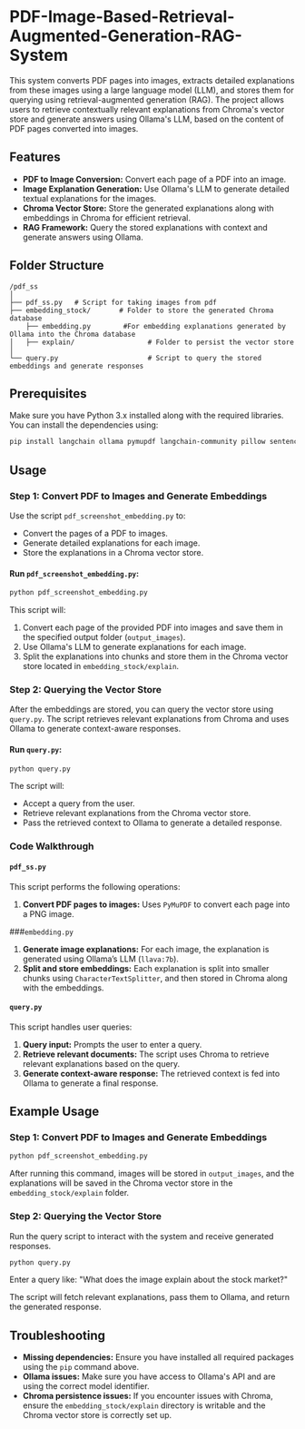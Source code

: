 # PDF-Image-Based-Retrieval-Augmented-Generation-RAG-System
This system converts PDF pages into images, extracts detailed explanations from these images using a large language model (LLM), and stores them for querying using retrieval-augmented generation (RAG). The project allows users to retrieve contextually relevant explanations from Chroma's vector store and generate answers using Ollama's LLM, based on the content of PDF pages converted into images.

## Features
- **PDF to Image Conversion:** Convert each page of a PDF into an image.
- **Image Explanation Generation:** Use Ollama's LLM to generate detailed textual explanations for the images.
- **Chroma Vector Store:** Store the generated explanations along with embeddings in Chroma for efficient retrieval.
- **RAG Framework:** Query the stored explanations with context and generate answers using Ollama.

## Folder Structure

```
/pdf_ss
│
├── pdf_ss.py   # Script for taking images from pdf
├── embedding_stock/       # Folder to store the generated Chroma database
    ├── embedding.py        #For embedding explanations generated by Ollama into the Chroma database
│   ├── explain/                  # Folder to persist the vector store
│
└── query.py                      # Script to query the stored embeddings and generate responses
```

## Prerequisites

Make sure you have Python 3.x installed along with the required libraries. You can install the dependencies using:

```bash
pip install langchain ollama pymupdf langchain-community pillow sentence-transformers chromadb
```

## Usage

### Step 1: Convert PDF to Images and Generate Embeddings

Use the script `pdf_screenshot_embedding.py` to:
- Convert the pages of a PDF to images.
- Generate detailed explanations for each image.
- Store the explanations in a Chroma vector store.

#### Run `pdf_screenshot_embedding.py`:
```bash
python pdf_screenshot_embedding.py
```

This script will:
1. Convert each page of the provided PDF into images and save them in the specified output folder (`output_images`).
2. Use Ollama's LLM to generate explanations for each image.
3. Split the explanations into chunks and store them in the Chroma vector store located in `embedding_stock/explain`.

### Step 2: Querying the Vector Store

After the embeddings are stored, you can query the vector store using `query.py`. The script retrieves relevant explanations from Chroma and uses Ollama to generate context-aware responses.

#### Run `query.py`:
```bash
python query.py
```

The script will:
- Accept a query from the user.
- Retrieve relevant explanations from the Chroma vector store.
- Pass the retrieved context to Ollama to generate a detailed response.

### Code Walkthrough

#### `pdf_ss.py`

This script performs the following operations:
1. **Convert PDF pages to images:** Uses `PyMuPDF` to convert each page into a PNG image.

###`embedding.py`
1. **Generate image explanations:** For each image, the explanation is generated using Ollama’s LLM (`llava:7b`).
2. **Split and store embeddings:** Each explanation is split into smaller chunks using `CharacterTextSplitter`, and then stored in Chroma along with the embeddings.

#### `query.py`

This script handles user queries:
1. **Query input:** Prompts the user to enter a query.
2. **Retrieve relevant documents:** The script uses Chroma to retrieve relevant explanations based on the query.
3. **Generate context-aware response:** The retrieved context is fed into Ollama to generate a final response.

## Example Usage

### Step 1: Convert PDF to Images and Generate Embeddings

```bash
python pdf_screenshot_embedding.py
```

After running this command, images will be stored in `output_images`, and the explanations will be saved in the Chroma vector store in the `embedding_stock/explain` folder.

### Step 2: Querying the Vector Store

Run the query script to interact with the system and receive generated responses.

```bash
python query.py
```

Enter a query like: "What does the image explain about the stock market?"

The script will fetch relevant explanations, pass them to Ollama, and return the generated response.

## Troubleshooting

- **Missing dependencies:** Ensure you have installed all required packages using the `pip` command above.
- **Ollama issues:** Make sure you have access to Ollama's API and are using the correct model identifier.
- **Chroma persistence issues:** If you encounter issues with Chroma, ensure the `embedding_stock/explain` directory is writable and the Chroma vector store is correctly set up.

